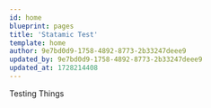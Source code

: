 ```yaml
---
id: home
blueprint: pages
title: 'Statamic Test'
template: home
author: 9e7bd0d9-1758-4892-8773-2b33247deee9
updated_by: 9e7bd0d9-1758-4892-8773-2b33247deee9
updated_at: 1728214408
---
```

Testing Things